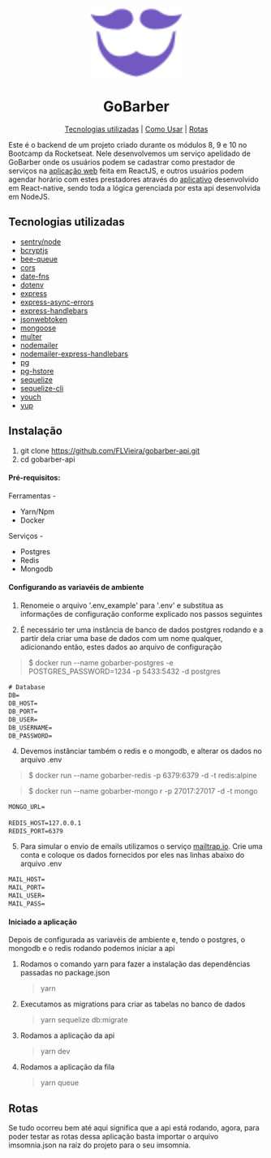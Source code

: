 <h1 align="center">
<img src="logo-purple.svg" width="180"/>

<br />
<br />
GoBarber 
</h1>

<p align="center">
  <a href="#tecnologias-utilizadas">Tecnologias utilizadas</a> |
  <a href="#como-usar">Como Usar</a> |
  <a href="#rotas">Rotas</a>
</p>

Este é o backend de um projeto criado durante os módulos 8, 9 e 10 no Bootcamp da Rocketseat. Nele desenvolvemos um serviço apelidado de GoBarber onde os usuários podem se cadastrar como prestador de serviços na [aplicação web](https://github.com/FLVieira/gobarber-front) feita em ReactJS, e outros usuários podem agendar horário com estes prestadores através do [aplicativo](https://github.com/FLVieira/gobarber-mobile) desenvolvido em React-native, sendo toda a lógica gerenciada por esta api desenvolvida em NodeJS.

## Tecnologias utilizadas

- [sentry/node](https://github.com/getsentry/sentry-javascript/tree/master/packages/node)
- [bcryptjs](https://github.com/dcodeIO/bcrypt.js/blob/master/README.md)
- [bee-queue](https://github.com/bee-queue/bee-queue)
- [cors](https://github.com/expressjs/cors)
- [date-fns](https://github.com/date-fns/date-fns)
- [dotenv](https://github.com/motdotla/dotenv)
- [express](https://github.com/expressjs/express)
- [express-async-errors](https://github.com/davidbanham/express-async-errors)
- [express-handlebars](https://github.com/ericf/express-handlebars)
- [jsonwebtoken](https://github.com/auth0/node-jsonwebtoken)
- [mongoose](https://github.com/Automattic/mongoose)
- [multer](https://github.com/expressjs/multer)
- [nodemailer](https://github.com/nodemailer/nodemailer)
- [nodemailer-express-handlebars](https://github.com/yads/nodemailer-express-handlebars)
- [pg](https://github.com/brianc/node-postgres)
- [pg-hstore](https://github.com/scarney81/pg-hstore)
- [sequelize](https://github.com/sequelize/sequelize)
- [sequelize-cli](https://github.com/sequelize/cli)
- [youch](https://github.com/poppinss/youch)
- [yup](https://github.com/jquense/yup)

## Instalação

1. git clone https://github.com/FLVieira/gobarber-api.git
2. cd gobarber-api

#### Pré-requisitos:

Ferramentas -

- Yarn/Npm
- Docker

Serviços -

- Postgres
- Redis
- Mongodb

#### Configurando as variavéis de ambiente

1. Renomeie o arquivo '.env_example' para '.env' e substitua as informações de configuração conforme explicado nos passos seguintes

2. É necessário ter uma instância de banco de dados postgres rodando e a partir dela criar uma base de dados com um nome qualquer, adicionando então, estes dados ao arquivo de configuração

> \$ docker run --name gobarber-postgres -e POSTGRES_PASSWORD=1234 -p 5433:5432 -d postgres

```
# Database
DB=
DB_HOST=
DB_PORT=
DB_USER=
DB_USERNAME=
DB_PASSWORD=
```

4. Devemos instânciar também o redis e o mongodb, e alterar os dados no arquivo .env

> \$ docker run --name gobarber-redis -p 6379:6379 -d -t redis:alpine

> \$ docker run --name gobarber-mongo r -p 27017:27017 -d -t mongo

```
MONGO_URL=

REDIS_HOST=127.0.0.1
REDIS_PORT=6379
```

5. Para simular o envio de emails utilizamos o serviço [mailtrap.io](https://mailtrap.io). Crie uma conta e coloque os dados fornecidos por eles nas linhas abaixo do arquivo .env

```
MAIL_HOST=
MAIL_PORT=
MAIL_USER=
MAIL_PASS=
```

#### Iniciado a aplicação

Depois de configurada as variavéis de ambiente e, tendo o postgres, o mongodb e o redis rodando podemos iniciar a api

1. Rodamos o comando yarn para fazer a instalação das dependências passadas no package.json

   > yarn

2. Executamos as migrations para criar as tabelas no banco de dados

   > yarn sequelize db:migrate

3. Rodamos a aplicação da api

   > yarn dev

4. Rodamos a aplicação da fila

   > yarn queue

## Rotas

Se tudo ocorreu bem até aqui significa que a api está rodando, agora, para poder testar as rotas dessa aplicação basta importar o arquivo imsomnia.json na raíz do projeto para o seu imsomnia.
